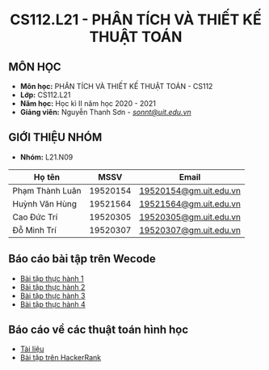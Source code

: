 <!-- Title -->
<h1 align="center"><b>CS112.L21 - PHÂN TÍCH VÀ THIẾT KẾ THUẬT TOÁN</b></h1>

## MÔN HỌC
* **Môn học:** PHÂN TÍCH VÀ THIẾT KẾ THUẬT TOÁN - CS112
* **Lớp:** CS112.L21
* **Năm học:** Học kì II năm học 2020 - 2021
* **Giảng viên:** Nguyễn Thanh Sơn - *sonnt@uit.edu.vn*

## GIỚI THIỆU NHÓM
* **Nhóm:** L21.N09

| Họ tên | MSSV | Email |
| --- | --- | --- |
| Phạm Thành Luân | 19520154 | 19520154@gm.uit.edu.vn | 
| Huỳnh Văn Hùng | 19521564 | 19521564@gm.uit.edu.vn | 
| Cao Đức Trí | 19520305 | 19520305@gm.uit.edu.vn |
| Đỗ Minh Trí | 19520307 | 19520307@gm.uit.edu.vn |

## Báo cáo bài tập trên Wecode

- [Bài tập thực hành 1](Week_3)
- [Bài tập thực hành 2](Week_4) 
- [Bài tập thực hành 3](Week_6)
- [Bài tập thực hành 4](Week_10)

## Báo cáo về các thuật toán hình học
- [Tài liệu](Seminar)
- [Bài tập trên HackerRank](https://www.hackerrank.com/contests/geometric-algorithms/challenges)

